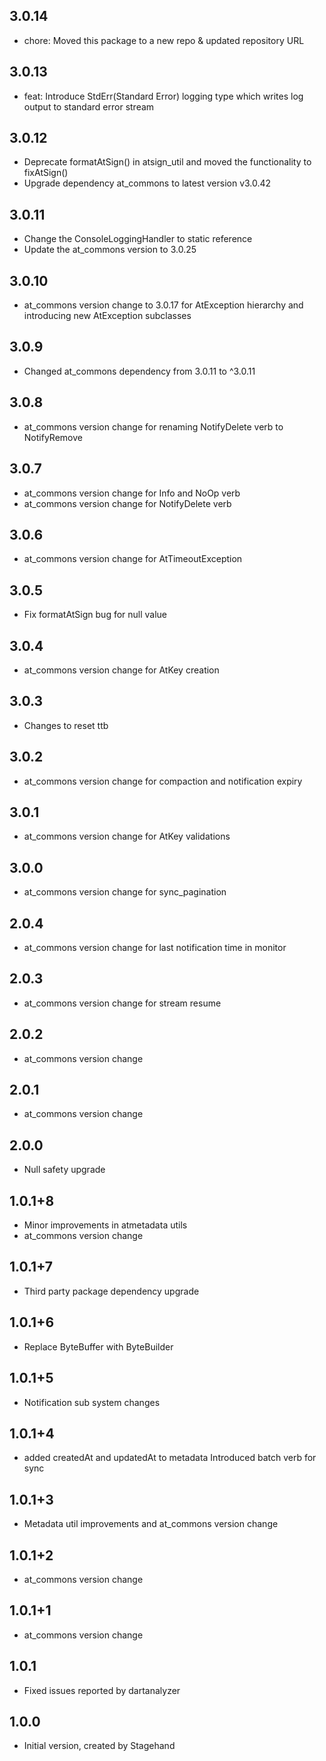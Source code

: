 ## 3.0.14
- chore: Moved this package to a new repo & updated repository URL
## 3.0.13
- feat: Introduce StdErr(Standard Error) logging type which writes log output to standard error stream
## 3.0.12
- Deprecate formatAtSign() in atsign_util and moved the functionality to fixAtSign()
- Upgrade dependency at_commons to latest version v3.0.42
## 3.0.11
- Change the ConsoleLoggingHandler to static reference
- Update the at_commons version to 3.0.25
## 3.0.10
- at_commons version change to 3.0.17 for AtException hierarchy and introducing new AtException subclasses
## 3.0.9
- Changed at_commons dependency from 3.0.11 to ^3.0.11
## 3.0.8
- at_commons version change for renaming NotifyDelete verb to NotifyRemove
## 3.0.7
- at_commons version change for Info and NoOp verb
- at_commons version change for NotifyDelete verb
## 3.0.6
- at_commons version change for AtTimeoutException
## 3.0.5
- Fix formatAtSign bug for null value
## 3.0.4
- at_commons version change for AtKey creation
## 3.0.3
- Changes to reset ttb
## 3.0.2
- at_commons version change for compaction and notification expiry
## 3.0.1
- at_commons version change for AtKey validations
## 3.0.0
- at_commons version change for sync_pagination
## 2.0.4
- at_commons version change for last notification time in monitor
## 2.0.3
- at_commons version change for stream resume
## 2.0.2
- at_commons version change
## 2.0.1
- at_commons version change
## 2.0.0
- Null safety upgrade
## 1.0.1+8
- Minor improvements in atmetadata utils
- at_commons version change
## 1.0.1+7
- Third party package dependency upgrade
## 1.0.1+6
- Replace ByteBuffer with ByteBuilder
## 1.0.1+5
- Notification sub system changes
## 1.0.1+4
- added createdAt and updatedAt to metadata
  Introduced batch verb for sync
## 1.0.1+3
- Metadata util improvements and at_commons version change
## 1.0.1+2
- at_commons version change
## 1.0.1+1
- at_commons version change
## 1.0.1
- Fixed issues reported by dartanalyzer
## 1.0.0
- Initial version, created by Stagehand
